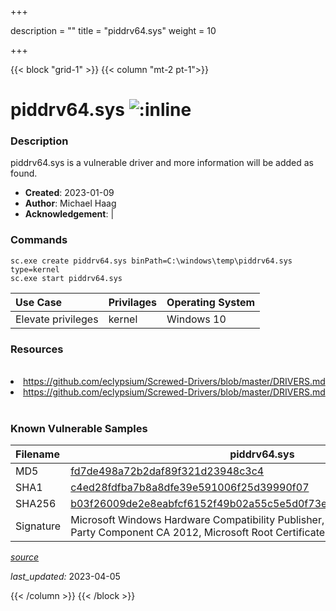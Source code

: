 +++

description = ""
title = "piddrv64.sys"
weight = 10

+++


{{< block "grid-1" >}}
{{< column "mt-2 pt-1">}}


# piddrv64.sys ![:inline](/images/twitter_verified.png) 


### Description

piddrv64.sys is a vulnerable driver and more information will be added as found.

- **Created**: 2023-01-09
- **Author**: Michael Haag
- **Acknowledgement**:  | [](https://twitter.com/)

### Commands

```
sc.exe create piddrv64.sys binPath=C:\windows\temp\piddrv64.sys type=kernel
sc.exe start piddrv64.sys
```

| Use Case | Privilages | Operating System | 
|:---- | ---- | ---- |
| Elevate privileges | kernel | Windows 10 |

### Resources
<br>
<li><a href=" https://github.com/eclypsium/Screwed-Drivers/blob/master/DRIVERS.md"> https://github.com/eclypsium/Screwed-Drivers/blob/master/DRIVERS.md</a></li>
<li><a href="https://github.com/eclypsium/Screwed-Drivers/blob/master/DRIVERS.md">https://github.com/eclypsium/Screwed-Drivers/blob/master/DRIVERS.md</a></li>
<br>

### Known Vulnerable Samples

| Filename | piddrv64.sys |
|:---- | ---- | 
| MD5 | <a href="https://www.virustotal.com/gui/file/fd7de498a72b2daf89f321d23948c3c4">fd7de498a72b2daf89f321d23948c3c4</a> |
| SHA1 | <a href="https://www.virustotal.com/gui/file/c4ed28fdfba7b8a8dfe39e591006f25d39990f07">c4ed28fdfba7b8a8dfe39e591006f25d39990f07</a> |
| SHA256 | <a href="https://www.virustotal.com/gui/file/b03f26009de2e8eabfcf6152f49b02a55c5e5d0f73e01d48f5a745f93ce93a29">b03f26009de2e8eabfcf6152f49b02a55c5e5d0f73e01d48f5a745f93ce93a29</a> |
| Signature | Microsoft Windows Hardware Compatibility Publisher, Microsoft Windows Third Party Component CA 2012, Microsoft Root Certificate Authority 2010   |


[*source*](https://github.com/magicsword-io/LOLDrivers/tree/main/yaml/piddrv64.yaml)

*last_updated:* 2023-04-05








{{< /column >}}
{{< /block >}}
